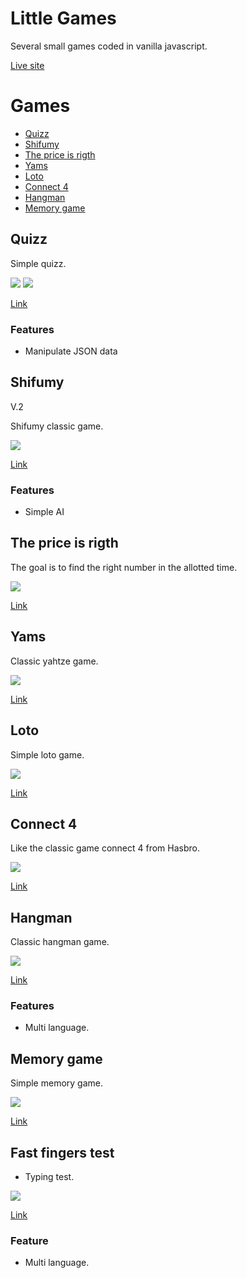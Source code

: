 # Little Games 

Several small games coded in vanilla javascript.

[Live site](https://julabina.github.io/Littles_games/)

# Games 

- [Quizz](#quizz)
- [Shifumy](#shifumy)
- [The price is rigth](#the-price-is-rigth)
- [Yams](#yams)
- [Loto](#loto)
- [Connect 4](#connect-4)
- [Hangman](#hangman)
- [Memory game](#memory-game)

## Quizz

Simple quizz.

![](./assets/screenshot/screenQ1.webp)
![](./assets/screenshot/screenQ2.webp)

[Link](https://julabina.github.io/Littles_games/games/QUIZZ/index.html)

### Features

- Manipulate JSON data 

## Shifumy

V.2

Shifumy classic game.

![](./assets/screenshot/screenShi1.webp)

[Link](https://julabina.github.io/Littles_games/games/SHIFUMI/index.html)

### Features

- Simple AI

## The price is rigth

The goal is to find the right number in the allotted time.

![](./assets/screenshot/screenPrice2.webp)

[Link](https://julabina.github.io/Littles_games/games/THE_PRICE_IS_RIGHT/index.html)

## Yams

Classic yahtze game.

![](./assets/screenshot/screenYams.webp)

[Link](https://julabina.github.io/Littles_games/games/YAMS/index.html)

## Loto

Simple loto game.

![](./assets/screenshot/screenLoto.webp)

[Link](https://julabina.github.io/Littles_games/games/LOTO/index.html)

## Connect 4

Like the classic game connect 4 from Hasbro.

![](./assets/screenshot/screenConnect.webp)

[Link](https://julabina.github.io/Littles_games/games/CONNECT4/index.html)

## Hangman

Classic hangman game.

![](./assets/screenshot/screenPendu.webp)

[Link](https://julabina.github.io/Littles_games/games/PENDU/index.html)

### Features

- Multi language.

## Memory game

Simple memory game.

![](./assets/screenshot/screenMemory.webp)

[Link](https://julabina.github.io/Littles_games/games/MEMORY/index.html)

## Fast fingers test

- Typing test.

![](./assets/screenshot/screenFast.webp)

[Link](https://julabina.github.io/Littles_games/games/FASTFINGERS/index.html)

### Feature 

- Multi language.
